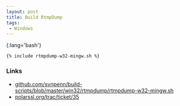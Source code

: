 ```yaml
---
layout: post
title: Build RtmpDump
tags:
 - Windows
---
```


{:lang='bash'}
~~~
{% include rtmpdump-w32-mingw.sh %}
~~~

### Links
* [github.com/svnpenn/build-scripts/blob/master/win32/rtmpdump/rtmpdump-w32-mingw.sh][g]
* [polarssl.org/trac/ticket/35](http://polarssl.org/trac/ticket/35)

[g]:http://github.com/svnpenn/build-scripts/blob/master/win32/rtmpdump/rtmpdump-w32-mingw.sh

